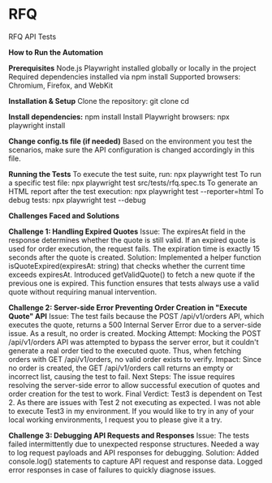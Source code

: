 # RFQ
 RFQ API Tests

**How to Run the Automation**

**Prerequisites**
Node.js 
Playwright installed globally or locally in the project
Required dependencies installed via npm install
Supported browsers: Chromium, Firefox, and WebKit

**Installation & Setup**
Clone the repository:
     git clone <repository-url>
     cd <project-directory>
     
**Install dependencies:**
     npm install
     Install Playwright browsers:
     npx playwright install
     
**Change config.ts file (if needed)**
Based on the environment you test the scenarios, make sure the API configuration is changed accordingly in this file.
     
**Running the Tests**
To execute the test suite, run:
     npx playwright test
To run a specific test file:
     npx playwright test src/tests/rfq.spec.ts
To generate an HTML report after the test execution:
     npx playwright test --reporter=html
To debug tests:
     npx playwright test --debug

**Challenges Faced and Solutions**

**Challenge 1: Handling Expired Quotes**
Issue:
The expiresAt field in the response determines whether the quote is still valid.
If an expired quote is used for order execution, the request fails.
The expiration time is exactly 15 seconds after the quote is created.
Solution:
Implemented a helper function isQuoteExpired(expiresAt: string) that checks whether the current time exceeds expiresAt.
Introduced getValidQuote() to fetch a new quote if the previous one is expired.
This function ensures that tests always use a valid quote without requiring manual intervention.

**Challenge 2: Server-side Error Preventing Order Creation in "Execute Quote" API**
Issue: The test fails because the POST /api/v1/orders API, which executes the quote, returns a 500 Internal Server Error due to a server-side issue. As a result, no order is created.
Mocking Attempt: Mocking the POST /api/v1/orders API was attempted to bypass the server error, but it couldn't generate a real order tied to the executed quote. Thus, when fetching orders with GET /api/v1/orders, no valid order exists to verify.
Impact: Since no order is created, the GET /api/v1/orders call returns an empty or incorrect list, causing the test to fail.
Next Steps: The issue requires resolving the server-side error to allow successful execution of quotes and order creation for the test to work.
Final Verdict: Test3 is dependent on Test 2. As there are issues with Test 2 not executing as expected. I was not able to execute Test3 in my environment. If you would like to try in any of your local working environments, I request you to please give it a try.

**Challenge 3: Debugging API Requests and Responses**
Issue:
The tests failed intermittently due to unexpected response structures.
Needed a way to log request payloads and API responses for debugging.
Solution:
Added console.log() statements to capture API request and response data.
Logged error responses in case of failures to quickly diagnose issues.

